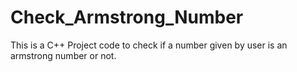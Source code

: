 # Check_Armstrong_Number
This is a C++ Project code to check if a number given by user is an armstrong number or not. 
